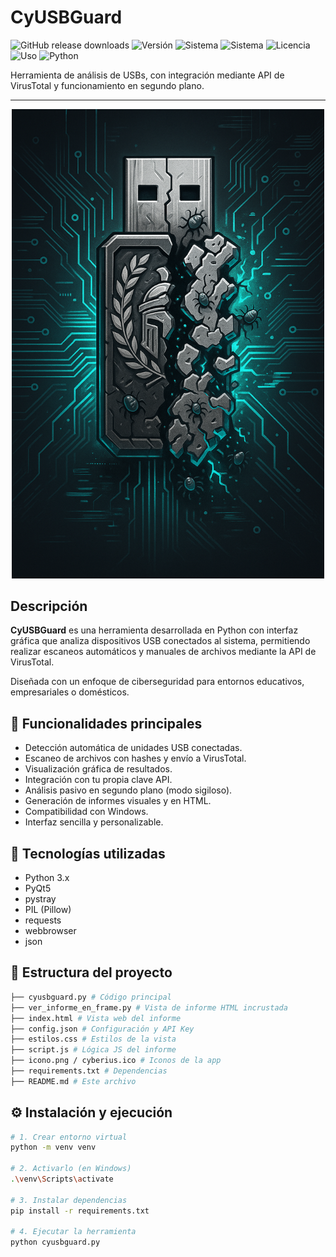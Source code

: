 # CyUSBGuard

![GitHub release downloads](https://img.shields.io/github/downloads/CyberiusCompany/Cyberius-Unzip-Cracker/latest/total)
![Versión](https://img.shields.io/badge/versión-1.0.0-blue)
![Sistema](https://img.shields.io/badge/windows-x64-green)
![Sistema](https://img.shields.io/badge/linux-x64-green)
![Licencia](https://img.shields.io/badge/licencia-Privada-red)
![Uso](https://img.shields.io/badge/uso-solo%20legal-important)
![Python](https://img.shields.io/badge/python-3.7%2B-yellow)

Herramienta de análisis de USBs, con integración mediante API de VirusTotal y funcionamiento en segundo plano.

---

<p align="center">
  <img src="icono.png" alt="Banner" width="500"/>
</p

---

## Descripción

**CyUSBGuard** es una herramienta desarrollada en Python con interfaz gráfica que analiza dispositivos USB conectados al sistema, permitiendo realizar escaneos automáticos y manuales de archivos mediante la API de VirusTotal. 

Diseñada con un enfoque de ciberseguridad para entornos educativos, empresariales o domésticos.

## 🚀 Funcionalidades principales

- Detección automática de unidades USB conectadas.
- Escaneo de archivos con hashes y envío a VirusTotal.
- Visualización gráfica de resultados.
- Integración con tu propia clave API.
- Análisis pasivo en segundo plano (modo sigiloso).
- Generación de informes visuales y en HTML.
- Compatibilidad con Windows.
- Interfaz sencilla y personalizable.

## 🧰 Tecnologías utilizadas

- Python 3.x
- PyQt5
- pystray
- PIL (Pillow)
- requests
- webbrowser
- json

## 📁 Estructura del proyecto

```bash
├── cyusbguard.py # Código principal
├── ver_informe_en_frame.py # Vista de informe HTML incrustada
├── index.html # Vista web del informe
├── config.json # Configuración y API Key
├── estilos.css # Estilos de la vista
├── script.js # Lógica JS del informe
├── icono.png / cyberius.ico # Iconos de la app
├── requirements.txt # Dependencias
├── README.md # Este archivo
```

## ⚙️ Instalación y ejecución
```bash
# 1. Crear entorno virtual
python -m venv venv

# 2. Activarlo (en Windows)
.\venv\Scripts\activate

# 3. Instalar dependencias
pip install -r requirements.txt

# 4. Ejecutar la herramienta
python cyusbguard.py

